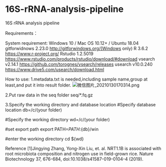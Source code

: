 # 16S-rRNA-analysis-pipeline
16S rRNA analysis pipeline

Requirements：

System requirement: Windows 10 / Mac OS 10.12+ / Ubuntu 18.04
gitforwidnows 2.23.0 http://gitforwindows.org/(Windows only)
R 3.6.2 https://www.r-project.org/
Rstudio 1.2.5019 https://www.rstudio.com/products/rstudio/download/#download
vsearch v2.14.1 https://github.com/torognes/vsearch/releases
usearch v10.0.240 https://www.drive5.com/usearch/download.html

How to use:
1.metadata.txt is needed,including sample name,group at least,and put it into result folder.
![微信图片_20210130170314.png](https://i.loli.net/2021/01/30/gJuvU2jmat8yPbZ.png)

2.Put raw data in the seq folder  seq/*.fq.gz

3.Specify the working directory and database location
#Specify database location
db=/c/(your folder)

#Specify the working directory
wd=/c/(your folder)

#set export path
export PATH=$PATH:${db}/win

#enter the working directory
cd ${wd}

Reference
[1]Jingying Zhang, Yong-Xin Liu, et. al. NRT1.1B is associated with root microbiota composition and nitrogen use in field-grown rice. Nature Biotechnology 37, 676-684, doi:10.1038/s41587-019-0104-4 (2019).


